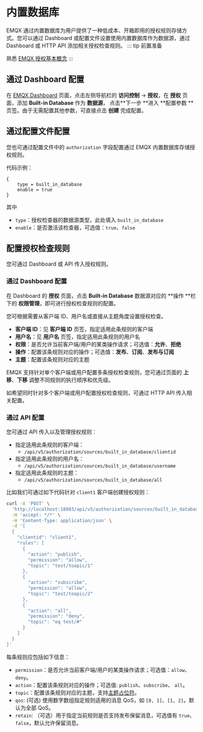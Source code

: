 # 内置数据库

EMQX 通过内置数据库为用户提供了一种低成本、开箱即用的授权规则存储方式。您可以通过 Dashboard 或配置文件设置使用内置数据库作为数据源，通过 Dashboard 或 HTTP API 添加相关授权检查规则。
::: tip 前置准备

熟悉 [EMQX 授权基本概念](./authz.md)
:::

## 通过 Dashboard 配置

在 [EMQX Dashboard](http://127.0.0.1:18083/#/authentication) 页面，点击左侧导航栏的 **访问控制** -> **授权**，在 **授权** 页面，添加 **Built-in Database** 作为 **数据源**， 点击**下一步 **进入 **配置参数 **页签。由于无需配置其他参数，可直接点击 **创建** 完成配置。

## 通过配置文件配置

您也可通过配置文件中的 `authorization` 字段配置通过 EMQX 内置数据库存储授权规则。

代码示例：

```hcl
{
    type = built_in_database
    enable = true
}
```

其中

- `type`：授权检查器的数据源类型，此处填入 `built_in_database`
- `enable`：是否激活该检查器，可选值：`true`、`false`

<!--详细参数列表，请参考 [authz-mnesia](../../configuration/configuration-manual.html#authz-mnesia)。-->

## 配置授权检查规则

您可通过 Dashboard 或 API 传入授权规则。

### 通过 Dashboard 配置

在 Dashboard 的 **授权** 页面，点击 **Built-in Database** 数据源对应的 **操作 **栏下的 **权限管理**，即可进行授权检查规则的配置。

您可根据需要从客户端 ID、用户名或直接从主题角度设置授权检查。

- **客户端 ID**：见 **客户端 ID**  页签，指定适用此条规则的客户端
- **用户名**：见 **用户名** 页签，指定适用此条规则的用户名
- **权限**：是否允许当前客户端/用户的某类操作请求；可选值：**允许**、**拒绝**
- **操作**：配置该条规则对应的操作；可选值：**发布**、**订阅**、**发布与订阅**
- **主题**：配置该条规则对应的主题

<!-- TODO Dashboard 添加支持 -->

EMQX 支持针对单个客户端或用户配置多条授权检查规则，您可通过页面的 **上移**、**下移** 调整不同规则的执行顺序和优先级。

如希望同时针对多个客户端或用户配置授权检查规则，可通过 HTTP API 传入相关配置。

### 通过 API 配置

您可通过 API 传入以及管理授权规则：

- 指定适用此条规则的客户端：
  - `/api/v5/authorization/sources/built_in_database/clientid`
- 指定适用此条规则的用户名：
  - `/api/v5/authorization/sources/built_in_database/username`
- 指定适用此条规则的主题：
  - `/api/v5/authorization/sources/built_in_database/all`


比如我们可通过如下代码针对 `client1` 客户端创建授权规则：

```bash
curl -X 'POST' \
  'http://localhost:18083/api/v5/authorization/sources/built_in_database/clientid' \
  -H 'accept: */*' \
  -H 'Content-Type: application/json' \
  -d '[
  {
    "clientid": "client1",
    "rules": [
      {
        "action": "publish",
        "permission": "allow",
        "topic": "test/toopic/1"
      },
      {
        "action": "subscribe",
        "permission": "allow",
        "topic": "test/toopic/2"
      },
      {
        "action": "all",
        "permission": "deny",
        "topic": "eq test/#"
      }
    ]
  }
]'
```

每条规则应包括如下信息：

- `permission`：是否允许当前客户端/用户的某类操作请求；可选值：`allow`、`deny`。
- `action`：配置该条规则对应的操作；可选值: `publish`、`subscribe`、 `all`。
- `topic`：配置该条规则对应的主题，支持[主题占位符](authz.md#主题占位符)。
- `qos`: (可选) 使用数字数组指定规则适用的消息 QoS，如 `[0, 1]`、`[1, 2]`。默认为全部 QoS。
- `retain`: （可选）用于指定当前规则是否支持发布保留消息，可选值有 `true`、`false`，默认允许保留消息。

